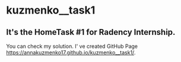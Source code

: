 # kuzmenko__task1

## It's the HomeTask #1 for Radency Internship.

You can check my solution. I' ve created GitHub Page https://annakuzmenko17.github.io/kuzmenko__task1/.
